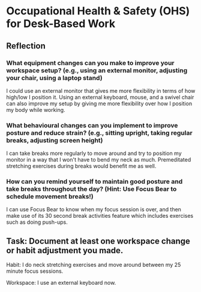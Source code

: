 # Occupational Health & Safety (OHS) for Desk-Based Work

## Reflection

### What equipment changes can you make to improve your workspace setup? (e.g., using an external monitor, adjusting your chair, using a laptop stand)

I could use an external monitor that gives me more flexibility in terms of how high/low I position it. Using an external keyboard, mouse, and a swivel chair can also improve my setup by giving me more flexibility over how I position my body while working.

### What behavioural changes can you implement to improve posture and reduce strain? (e.g., sitting upright, taking regular breaks, adjusting screen height)

I can take breaks more regularly to move around and try to position my monitor in a way that I won't have to bend my neck as much. Premeditated stretching exercises during breaks would benefit me as well.

### How can you remind yourself to maintain good posture and take breaks throughout the day? (Hint: Use Focus Bear to schedule movement breaks!)

I can use Focus Bear to know when my focus session is over, and then make use of its 30 second break activities feature which includes exercises such as doing push-ups. 

## Task: Document at least one workspace change or habit adjustment you made.

Habit: I do neck stretching exercises and move around between my 25 minute focus sessions.

Workspace: I use an external keyboard now.
